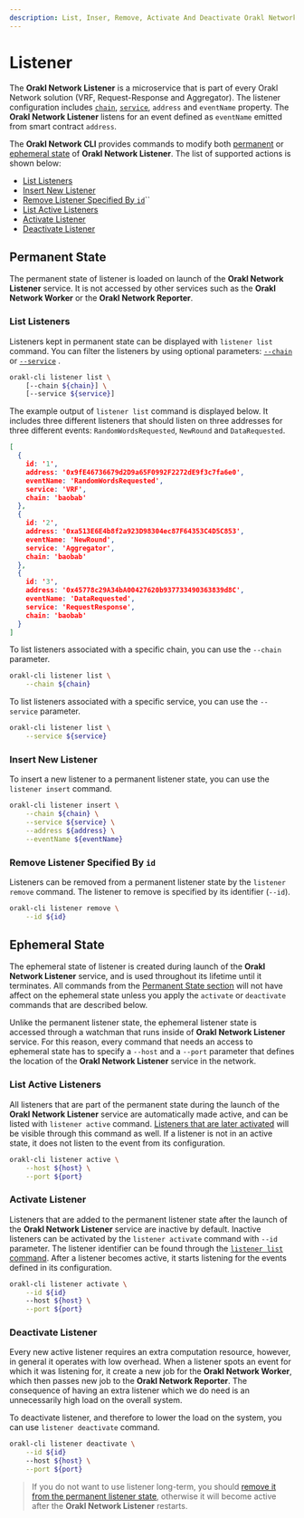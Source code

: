 ```yaml
---
description: List, Inser, Remove, Activate And Deactivate Orakl Network Listeners
---
```


# Listener

The **Orakl Network Listener** is a microservice that is part of every Orakl Network solution (VRF, Request-Response and Aggregator). The listener configuration includes [`chain`](chain.md), [`service`](service.md), `address` and `eventName` property. The **Orakl Network Listener** listens for an event defined as `eventName` emitted from smart contract `address`.

The **Orakl Network CLI** provides commands to modify both [permanent](listener.md#permanent-state) or [ephemeral state](listener.md#ephemeral-state) of **Orakl Network Listener**. The list of supported actions is shown below:

* [List Listeners](listener.md#list-listeners)
* [Insert New Listener](listener.md#insert-new-listener)
* [Remove Listener Specified By `id`](listener.md#remove-listener-specified-by-id)``
* [List Active Listeners](listener.md#list-active-listeners)
* [Activate Listener](listener.md#activate-listener)
* [Deactivate Listener](listener.md#deactivate-listener)

## Permanent State

The permanent state of listener is loaded on launch of the **Orakl Network Listener** service. It is not accessed by other services such as the **Orakl Network Worker** or the **Orakl Network Reporter**.

### List Listeners

Listeners kept in permanent state can be displayed with `listener list` command. You can filter the listeners by using optional parameters: [`--chain`](chain.md) or [`--service`](service.md) .

```sh
orakl-cli listener list \
    [--chain ${chain}] \
    [--service ${service}]
```

The example output of `listener list` command is displayed below. It includes three different listeners that should listen on three addresses for three different events: `RandomWordsRequested`, `NewRound` and `DataRequested`.

```json
[
  {
    id: '1',
    address: '0x9fE46736679d2D9a65F0992F2272dE9f3c7fa6e0',
    eventName: 'RandomWordsRequested',
    service: 'VRF',
    chain: 'baobab'
  },
  {
    id: '2',
    address: '0xa513E6E4b8f2a923D98304ec87F64353C4D5C853',
    eventName: 'NewRound',
    service: 'Aggregator',
    chain: 'baobab'
  },
  {
    id: '3',
    address: '0x45778c29A34bA00427620b937733490363839d8C',
    eventName: 'DataRequested',
    service: 'RequestResponse',
    chain: 'baobab'
  }
]
```

To list listeners associated with a specific chain, you can use the `--chain` parameter.

```sh
orakl-cli listener list \
    --chain ${chain}
```

To list listeners associated with a specific service, you can use the `--service` parameter.

```sh
orakl-cli listener list \
    --service ${service}
```

### Insert New Listener

To insert a new listener to a permanent listener state, you can use the `listener insert` command.

```sh
orakl-cli listener insert \
    --chain ${chain} \
    --service ${service} \
    --address ${address} \
    --eventName ${eventName}
```

### Remove Listener Specified By `id`

Listeners can be removed from a permanent listener state by the `listener remove` command. The listener to remove is specified by its identifier (`--id`).

```sh
orakl-cli listener remove \
    --id ${id}
```

## Ephemeral State

The ephemeral state of listener is created during launch of the **Orakl Network Listener** service, and is used throughout its lifetime until it terminates. All commands from the [Permanent State section](listener.md#permanent-state) will not have affect on the ephemeral state unless you apply the `activate` or `deactivate` commands that are described below.

Unlike the permanent listener state, the ephemeral listener state is accessed through a watchman that runs inside of **Orakl Network Listener** service. For this reason, every command that needs an access to ephemeral state has to specify a `--host` and a `--port` parameter that defines the location of the **Orakl Network Listener** service in the network.

### List Active Listeners

All listeners that are part of the permanent state during the launch of the **Orakl Network Listener** service are automatically made active, and can be listed with `listener active` command. [Listeners that are later activated](listener.md#activate-listener) will be visible through this command as well. If a listener is not in an active state, it does not listen to the event from its configuration.

```sh
orakl-cli listener active \
    --host ${host} \
    --port ${port}
```

### Activate Listener

Listeners that are added to the permanent listener state after the launch of the **Orakl Network Listener** service are inactive by default. Inactive listeners can be activated by the `listener activate` command with `--id` parameter. The listener identifier can be found through the [`listener list` command](listener.md#list-listeners). After a listener becomes active, it starts listening for the events defined in its configuration.

```sh
orakl-cli listener activate \
    --id ${id}
    --host ${host} \
    --port ${port}
```

### Deactivate Listener

Every new active listener requires an extra computation resource, however, in general it operates with low overhead. When a listener spots an event for which it was listening for, it create a new job for the **Orakl Network Worker**, which then passes new job to the **Orakl Network Reporter**. The consequence of having an extra listener which we do need is an unnecessarily high load on the overall system.

To deactivate listener, and therefore to lower the load on the system, you can use `listener deactivate` command.&#x20;

```sh
orakl-cli listener deactivate \
    --id ${id}
    --host ${host} \
    --port ${port}
```

> If you do not want to use listener long-term, you should [remove it from the permanent listener state](listener.md#remove-listener-specified-by-id), otherwise it will become active after the **Orakl Network Listener** restarts.
